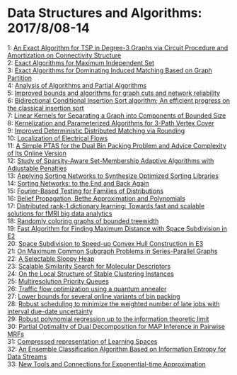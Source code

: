# Data Structures and Algorithms: 2017/8/08-14  
1: [An Exact Algorithm for TSP in Degree-3 Graphs via Circuit Procedure and  Amortization on Connectivity Structure](https://doi.org/10.48550/arXiv.1212.6831)  
2: [Exact Algorithms for Maximum Independent Set](https://doi.org/10.48550/arXiv.1312.6260)  
3: [Exact Algorithms for Dominating Induced Matching Based on Graph  Partition](https://doi.org/10.48550/arXiv.1408.6196)  
4: [Analysis of Algorithms and Partial Algorithms](https://doi.org/10.48550/arXiv.1601.03411)  
5: [Improved bounds and algorithms for graph cuts and network reliability](https://doi.org/10.48550/arXiv.1602.08730)  
6: [Bidirectional Conditional Insertion Sort algorithm; An efficient  progress on the classical insertion sort](https://doi.org/10.48550/arXiv.1608.02615)  
7: [Linear Kernels for Separating a Graph into Components of Bounded Size](https://doi.org/10.48550/arXiv.1608.05816)  
8: [Kernelization and Parameterized Algorithms for 3-Path Vertex Cover](https://doi.org/10.48550/arXiv.1608.07022)  
9: [Improved Deterministic Distributed Matching via Rounding](https://doi.org/10.48550/arXiv.1703.00900)  
10: [Localization of Electrical Flows](https://doi.org/10.48550/arXiv.1708.01632)  
11: [A Simple PTAS for the Dual Bin Packing Problem and Advice Complexity of  Its Online Version](https://doi.org/10.48550/arXiv.1708.01657)  
12: [Study of Sparsity-Aware Set-Membership Adaptive Algorithms with  Adjustable Penalties](https://doi.org/10.48550/arXiv.1708.01696)  
13: [Applying Sorting Networks to Synthesize Optimized Sorting Libraries](https://doi.org/10.48550/arXiv.1505.01962)  
14: [Sorting Networks: to the End and Back Again](https://doi.org/10.48550/arXiv.1507.01428)  
15: [Fourier-Based Testing for Families of Distributions](https://doi.org/10.48550/arXiv.1706.05738)  
16: [Belief Propagation, Bethe Approximation and Polynomials](https://doi.org/10.48550/arXiv.1708.02581)  
17: [Distributed rank-1 dictionary learning: Towards fast and scalable  solutions for fMRI big data analytics](https://doi.org/10.48550/arXiv.1708.02638)  
18: [Randomly coloring graphs of bounded treewidth](https://doi.org/10.48550/arXiv.1708.02677)  
19: [Fast Algorithm for Finding Maximum Distance with Space Subdivision in E2](https://doi.org/10.48550/arXiv.1708.02758)  
20: [Space Subdivision to Speed-up Convex Hull Construction in E3](https://doi.org/10.48550/arXiv.1708.02769)  
21: [On Maximum Common Subgraph Problems in Series-Parallel Graphs](https://doi.org/10.48550/arXiv.1708.02772)  
22: [A Selectable Sloppy Heap](https://doi.org/10.48550/arXiv.1607.07673)  
23: [Scalable Similarity Search for Molecular Descriptors](https://doi.org/10.48550/arXiv.1611.10045)  
24: [On the Local Structure of Stable Clustering Instances](https://doi.org/10.48550/arXiv.1701.08423)  
25: [Multiresolution Priority Queues](https://doi.org/10.48550/arXiv.1705.09642)  
26: [Traffic flow optimization using a quantum annealer](https://doi.org/10.48550/arXiv.1708.01625)  
27: [Lower bounds for several online variants of bin packing](https://doi.org/10.48550/arXiv.1708.03228)  
28: [Robust scheduling to minimize the weighted number of late jobs with  interval due-date uncertainty](https://doi.org/10.48550/arXiv.1708.03252)  
29: [Robust polynomial regression up to the information theoretic limit](https://doi.org/10.48550/arXiv.1708.03257)  
30: [Partial Optimality of Dual Decomposition for MAP Inference in Pairwise  MRFs](https://doi.org/10.48550/arXiv.1708.03314)  
31: [Compressed representation of Learning Spaces](https://doi.org/10.48550/arXiv.1407.6327)  
32: [An Ensemble Classification Algorithm Based on Information Entropy for  Data Streams](https://doi.org/10.48550/arXiv.1708.03496)  
33: [New Tools and Connections for Exponential-time Approximation](https://doi.org/10.48550/arXiv.1708.03515)  